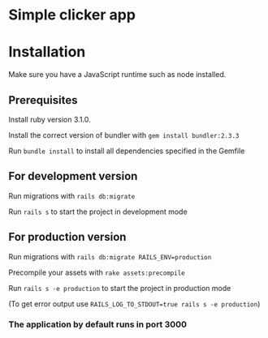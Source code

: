 # Simple clicker app

# Installation

Make sure you have a JavaScript runtime such as node installed.

## Prerequisites

Install ruby version 3.1.0.

Install the correct version of bundler with `gem install bundler:2.3.3`

Run `bundle install` to install all dependencies specified in the Gemfile

## For development version

Run migrations with `rails db:migrate`

Run `rails s` to start the project in development mode

## For production version

Run migrations with `rails db:migrate RAILS_ENV=production`

Precompile your assets with `rake assets:precompile`

Run `rails s -e production` to start the project in production mode

(To get error output use `RAILS_LOG_TO_STDOUT=true rails s -e production`)

### The application by default runs in port 3000
